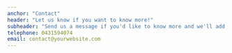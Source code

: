 ```yaml
---
anchor: "Contact"
header: "Let us know if you want to know more!"
subheader: "Send us a message if you'd like to know more and we'll add you to the mailing list!"
telephone: 0431594074
email: contact@yourwebsite.com
---
```

